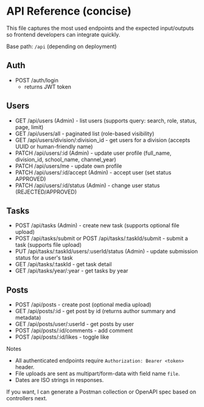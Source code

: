 # API Reference (concise)

This file captures the most used endpoints and the expected input/outputs so frontend developers can integrate quickly.

Base path: `/api` (depending on deployment)

## Auth
- POST /auth/login
  - returns JWT token

## Users
- GET /api/users (Admin) - list users (supports query: search, role, status, page, limit)
- GET /api/users/all - paginated list (role-based visibility)
- GET /api/users/division/:division_id - get users for a division (accepts UUID or human-friendly name)
- PATCH /api/users/:id (Admin) - update user profile (full_name, division_id, school_name, channel_year)
- PATCH /api/users/me - update own profile
- PATCH /api/users/:id/accept (Admin) - accept user (set status APPROVED)
- PATCH /api/users/:id/status (Admin) - change user status (REJECTED/APPROVED)

## Tasks
- POST /api/tasks (Admin) - create new task (supports optional file upload)
- POST /api/tasks/submit or POST /api/tasks/:taskId/submit - submit a task (supports file upload)
- PUT /api/tasks/:taskId/users/:userId/status (Admin) - update submission status for a user's task
- GET /api/tasks/:taskId - get task detail
- GET /api/tasks/year/:year - get tasks by year

## Posts
- POST /api/posts - create post (optional media upload)
- GET /api/posts/:id - get post by id (returns author summary and metadata)
- GET /api/posts/user/:userId - get posts by user
- POST /api/posts/:id/comments - add comment
- POST /api/posts/:id/likes - toggle like


Notes
- All authenticated endpoints require `Authorization: Bearer <token>` header.
- File uploads are sent as multipart/form-data with field name `file`.
- Dates are ISO strings in responses.

If you want, I can generate a Postman collection or OpenAPI spec based on controllers next.
